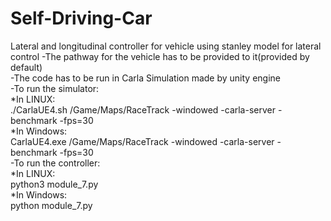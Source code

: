 # Self-Driving-Car
Lateral and longitudinal controller for vehicle using stanley model for lateral control
  -The pathway for the vehicle has to be provided to it(provided by default)<br>
  -The code has to be run in Carla Simulation made by unity engine<br>
  -To run the simulator:<br>
    *In LINUX:<br>
      ./CarlaUE4.sh /Game/Maps/RaceTrack -windowed -carla-server -benchmark -fps=30<br>
    *In Windows:<br>
      CarlaUE4.exe /Game/Maps/RaceTrack -windowed -carla-server -benchmark -fps=30<br>
  -To run the controller:<br>
    *In LINUX:<br>
      python3 module_7.py<br>
    *In Windows:<br>
      python module_7.py<br>
